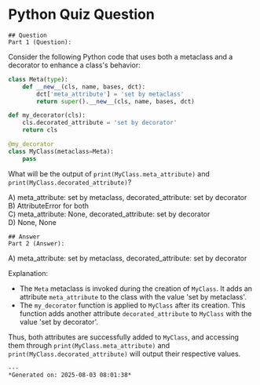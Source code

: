# Python Quiz Question
    
    ## Question
    Part 1 (Question):
Consider the following Python code that uses both a metaclass and a decorator to enhance a class's behavior:

```python
class Meta(type):
    def __new__(cls, name, bases, dct):
        dct['meta_attribute'] = 'set by metaclass'
        return super().__new__(cls, name, bases, dct)

def my_decorator(cls):
    cls.decorated_attribute = 'set by decorator'
    return cls

@my_decorator
class MyClass(metaclass=Meta):
    pass
```

What will be the output of `print(MyClass.meta_attribute)` and `print(MyClass.decorated_attribute)`?

A) meta_attribute: set by metaclass, decorated_attribute: set by decorator  
B) AttributeError for both  
C) meta_attribute: None, decorated_attribute: set by decorator  
D) None, None
    
    ## Answer
    Part 2 (Answer):
A) meta_attribute: set by metaclass, decorated_attribute: set by decorator

Explanation:
- The `Meta` metaclass is invoked during the creation of `MyClass`. It adds an attribute `meta_attribute` to the class with the value 'set by metaclass'.
- The `my_decorator` function is applied to `MyClass` after its creation. This function adds another attribute `decorated_attribute` to `MyClass` with the value 'set by decorator'.

Thus, both attributes are successfully added to `MyClass`, and accessing them through `print(MyClass.meta_attribute)` and `print(MyClass.decorated_attribute)` will output their respective values.
    
    ---
    *Generated on: 2025-08-03 08:01:38*
    